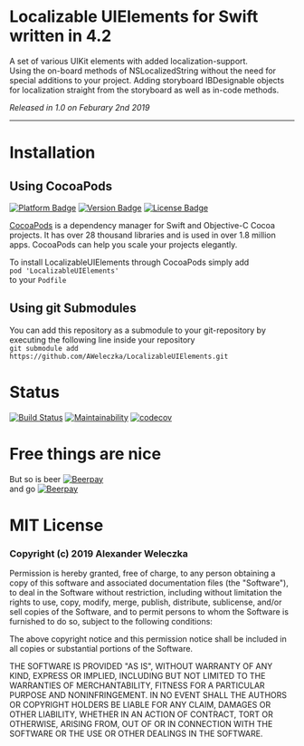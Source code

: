 # Localizable UIElements for Swift written in 4.2
A set of various UIKit elements with added localization-support.  
Using the on-board methods of NSLocalizedString without the need for special additions to your project.
Adding storyboard IBDesignable objects for localization straight from the storyboard as well as in-code methods.

*Released in 1.0 on Feburary 2nd 2019*

---

# Installation
## Using CocoaPods
[![Platform Badge](https://cocoapod-badges.herokuapp.com/p/LocalizableUIElements/badge.svg)](https://cocoapods.org/pods/LocalizableUIElements)
[![Version Badge](https://cocoapod-badges.herokuapp.com/v/LocalizableUIElements/badge.svg)](https://cocoapods.org/pods/LocalizableUIElements)
[![License Badge](https://cocoapod-badges.herokuapp.com/l/LocalizableUIElements/badge.svg)](https://cocoapods.org/pods/LocalizableUIElements)

[CocoaPods](https://cocoapods.org/) is a dependency manager for Swift and Objective-C Cocoa projects. It has over 28 thousand libraries and is used in over 1.8 million apps. CocoaPods can help you scale your projects elegantly.

To install LocalizableUIElements through CocoaPods simply add  
`pod 'LocalizableUIElements'`  
to your `Podfile`

## Using git Submodules
You can add this repository as a submodule to your git-repository by executing the following line inside your repository  
`git submodule add https://github.com/AWeleczka/LocalizableUIElements.git`

# Status
[![Build Status](https://travis-ci.org/AWeleczka/LocalizableUIElements.svg?branch=master)](https://travis-ci.org/AWeleczka/LocalizableUIElements)
[![Maintainability](https://api.codeclimate.com/v1/badges/7dfcfb2fc279e210e9c7/maintainability)](https://codeclimate.com/github/AWeleczka/LocalizableUIElements/maintainability)
[![codecov](https://codecov.io/gh/AWeleczka/LocalizableUIElements/branch/master/graph/badge.svg)](https://codecov.io/gh/AWeleczka/LocalizableUIElements)

# Free things are nice
But so is beer [![Beerpay](https://beerpay.io/AWeleczka/LocalizableUIElements/badge.svg?style=beer)](https://beerpay.io/AWeleczka/LocalizableUIElements)  
and go
[![Beerpay](https://beerpay.io/AWeleczka/LocalizableUIElements/make-wish.svg)](https://beerpay.io/AWeleczka/LocalizableUIElements)

# MIT License
### Copyright (c) 2019 Alexander Weleczka

Permission is hereby granted, free of charge, to any person obtaining a copy
of this software and associated documentation files (the "Software"), to deal
in the Software without restriction, including without limitation the rights
to use, copy, modify, merge, publish, distribute, sublicense, and/or sell
copies of the Software, and to permit persons to whom the Software is
furnished to do so, subject to the following conditions:

The above copyright notice and this permission notice shall be included in all
copies or substantial portions of the Software.

THE SOFTWARE IS PROVIDED "AS IS", WITHOUT WARRANTY OF ANY KIND, EXPRESS OR
IMPLIED, INCLUDING BUT NOT LIMITED TO THE WARRANTIES OF MERCHANTABILITY,
FITNESS FOR A PARTICULAR PURPOSE AND NONINFRINGEMENT. IN NO EVENT SHALL THE
AUTHORS OR COPYRIGHT HOLDERS BE LIABLE FOR ANY CLAIM, DAMAGES OR OTHER
LIABILITY, WHETHER IN AN ACTION OF CONTRACT, TORT OR OTHERWISE, ARISING FROM,
OUT OF OR IN CONNECTION WITH THE SOFTWARE OR THE USE OR OTHER DEALINGS IN THE
SOFTWARE.
